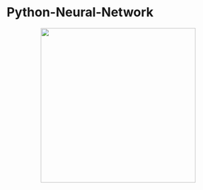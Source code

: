 # Python-Neural-Network

<p align="center">
  <img src="http://imgur.com/qvSmsVI.png" width="350"/>
</p>
